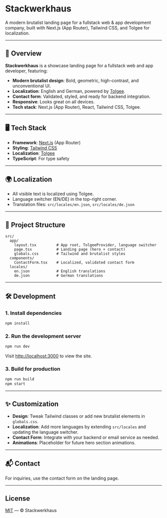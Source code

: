 # Stackwerkhaus

A modern brutalist landing page for a fullstack web & app development company, built with Next.js (App Router), Tailwind CSS, and Tolgee for localization.

---

## 🚀 Overview

**Stackwerkhaus** is a showcase landing page for a fullstack web and app developer, featuring:
- **Modern brutalist design**: Bold, geometric, high-contrast, and unconventional UI.
- **Localization**: English and German, powered by [Tolgee](https://tolgee.io/).
- **Contact form**: Validated, styled, and ready for backend integration.
- **Responsive**: Looks great on all devices.
- **Tech stack**: Next.js (App Router), React, Tailwind CSS, Tolgee.

---

## 🖥️ Tech Stack

- **Framework**: [Next.js](https://nextjs.org/) (App Router)
- **Styling**: [Tailwind CSS](https://tailwindcss.com/)
- **Localization**: [Tolgee](https://tolgee.io/)
- **TypeScript**: For type safety

---

## 🌍 Localization

- All visible text is localized using Tolgee.
- Language switcher (EN/DE) in the top-right corner.
- Translation files: `src/locales/en.json`, `src/locales/de.json`

---

## 📄 Project Structure

```
src/
  app/
    layout.tsx         # App root, TolgeeProvider, language switcher
    page.tsx           # Landing page (hero + contact)
    globals.css        # Tailwind and brutalist styles
  components/
    ContactForm.tsx    # Localized, validated contact form
  locales/
    en.json            # English translations
    de.json            # German translations
```

---

## 🛠️ Development

### 1. Install dependencies
```bash
npm install
```

### 2. Run the development server
```bash
npm run dev
```
Visit [http://localhost:3000](http://localhost:3000) to view the site.

### 3. Build for production
```bash
npm run build
npm start
```

---

## ✨ Customization
- **Design**: Tweak Tailwind classes or add new brutalist elements in `globals.css`.
- **Localization**: Add more languages by extending `src/locales` and updating the language switcher.
- **Contact Form**: Integrate with your backend or email service as needed.
- **Animations**: Placeholder for future hero section animations.

---

## 📬 Contact
For inquiries, use the contact form on the landing page.

---

## License
[MIT](LICENSE) — © Stackwerkhaus
